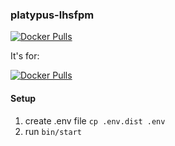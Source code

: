 ### platypus-lhsfpm

[![Docker Pulls](https://img.shields.io/docker/pulls/lhsradek/fpm)](https://hub.docker.com/repository/docker/lhsradek/fpm)

It's for:

[![Docker Pulls](https://img.shields.io/docker/pulls/lhsradek/lhsdock)](https://hub.docker.com/repository/docker/lhsradek/lhsdock)

#### Setup

1) create .env file ```cp .env.dist .env```
2) run ```bin/start```


